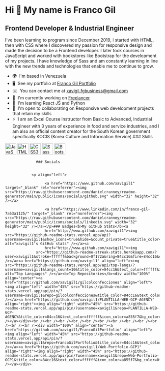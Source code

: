 Hi 👋 My name is Franco Gil
===========================

Frontend Developer & Industrial Engineer
----------------------------------------

I've been learning to program since December 2019, I started with HTML, then with CSS where I discovered my passion for responsive design and made the decision to be a Frontend developer. I later took courses in JavaScript and worked with bookstores like Bootstrap for the development of my projects. I have knowledge of Sass and am constantly learning in line with the new trends and technologies that enable me to continue to grow.

*   🌍  I'm based in Venezuela
*   🖥️  See my portfolio at [Franco Gil Portfolio](http://xavigil1.github.io/FrancoGilPortfolio/index.html)
*   ✉️  You can contact me at [xavigil.fgbusiness@gmail.com](mailto:xavigil.fgbusiness@gmail.com)
*   🚀  I'm currently working on [Freelancer](http://www.instagram.com/gilcolproducciones/)
*   🧠  I'm learning React JS and Python
*   🤝  I'm open to collaborating on Responsive web development projects that retain my skills
*   ⚡  I am an Excel Course Instructor from Basic to Advanced, Industrial Engineer with 3 years of experience in food and service industries, and I am also an official content creator for the South Korean government specifically KOCIS (Korea Culture and Information Service).### Skills 
<p align="left">
<a href="https://developer.mozilla.org/en-US/docs/Web/JavaScript" target="_blank" rel="noreferrer"><img src="https://raw.githubusercontent.com/danielcranney/readme-generator/main/public/icons/skills/javascript-colored.svg" width="36" height="36" alt="JavaScript" /></a>
<a href="https://developer.mozilla.org/en-US/docs/Glossary/HTML5" target="_blank" rel="noreferrer"><img src="https://raw.githubusercontent.com/danielcranney/readme-generator/main/public/icons/skills/html5-colored.svg" width="36" height="36" alt="HTML5" /></a>
<a href="https://www.w3.org/TR/CSS/#css" target="_blank" rel="noreferrer"><img src="https://raw.githubusercontent.com/danielcranney/readme-generator/main/public/icons/skills/css3-colored.svg" width="36" height="36" alt="CSS3" /></a>
<a href="https://sass-lang.com/" target="_blank" rel="noreferrer"><img src="https://raw.githubusercontent.com/danielcranney/readme-generator/main/public/icons/skills/sass-colored.svg" width="36" height="36" alt="Sass" /></a>
<a href="https://getbootstrap.com/" target="_blank" rel="noreferrer"><img src="https://raw.githubusercontent.com/danielcranney/readme-generator/main/public/icons/skills/bootstrap-colored.svg" width="36" height="36" alt="Bootstrap" /></a>
</p>
                    
                  ### Socials
                  
                  
                <p align="left">
                          
                      <a href="https://www.github.com/xavigil1" target="_blank" rel="noreferrer"><img src="https://raw.githubusercontent.com/danielcranney/readme-generator/main/public/icons/socials/github.svg" width="32" height="32" /></a>
                          
                      <a href="https://www.linkedin.com/in/franco-gil-7a63a1125/" target="_blank" rel="noreferrer"><img src="https://raw.githubusercontent.com/danielcranney/readme-generator/main/public/icons/socials/linkedin.svg" width="32" height="32" /></a></p>### Badges<b>My GitHub Stats</b><a
                      href="http://www.github.com/xavigil1"><img src="https://github-readme-stats.vercel.app/api?username=xavigil1&show_icons=true&hide=&count_private=true&title_color=84cc16&text_color=ffffff&icon_color=a855f7&bg_color=0f172a&hide_border=true&show_icons=true" alt="xavigil1's GitHub stats" /></a><a
                      href="http://www.github.com/xavigil1"><img
                  src="https://github-readme-streak-stats.herokuapp.com/?user=xavigil1&stroke=ffffff&background=0f172a&ring=84cc16&fire=84cc16&currStreakNum=ffffff&currStreakLabel=84cc16&sideNums=ffffff&sideLabels=ffffff&dates=ffffff&hide_border=true" /></a><a href="https://github.com/xavigil1" align="left"><img src="https://github-readme-stats.vercel.app/api/top-langs/?username=xavigil1&langs_count=10&title_color=84cc16&text_color=ffffff&icon_color=a855f7&bg_color=0f172a&hide_border=true&locale=en&custom_title=Top%20%Languages" alt="Top Languages" /></a><b>Top Repositories</b><div width="100%" align="center"><a href="https://github.com/xavigil1/gilcolconfecciones" align="left"><img align="left" width="45%" src="https://github-readme-stats.vercel.app/api/pin/?username=xavigil1&repo=gilcolconfecciones&title_color=84cc16&text_color=ffffff&icon_color=a855f7&bg_color=0f172a&hide_border=true&locale=en" /></a><a href="https://github.com/xavigil1/PLANTILLA-WEB-GCP-AGENCY" align="right"><img align="right" width="45%" src="https://github-readme-stats.vercel.app/api/pin/?username=xavigil1&repo=PLANTILLA-WEB-GCP-AGENCY&title_color=84cc16&text_color=ffffff&icon_color=a855f7&bg_color=0f172a&hide_border=true&locale=en" /></a></div><br /><br /><br /><br /><br /><br /><br /><br /><br /><br /><br /><br /><div width="100%" align="center"><a href="https://github.com/xavigil1/FrancoGilPortfolio" align="left"><img align="left" width="45%" src="https://github-readme-stats.vercel.app/api/pin/?username=xavigil1&repo=FrancoGilPortfolio&title_color=84cc16&text_color=ffffff&icon_color=a855f7&bg_color=0f172a&hide_border=true&locale=en" /></a><a href="https://github.com/xavigil1/Web-Portfolio-GCP1" align="right"><img align="right" width="45%" src="https://github-readme-stats.vercel.app/api/pin/?username=xavigil1&repo=Web-Portfolio-GCP1&title_color=84cc16&text_color=ffffff&icon_color=a855f7&bg_color=0f172a&hide_border=true&locale=en" /></a></div>
